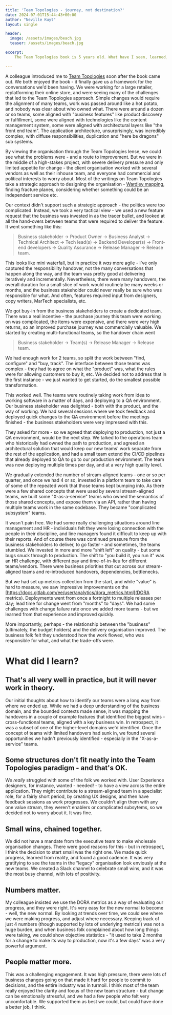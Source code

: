 ```yaml
---
title: 'Team Topologies - journey, not destination?'
date: 2024-07-01T15:44:43+00:00
author: "Neville Kuyt"
layout: single

header:
  image: /assets/images/beach.jpg
  teaser: /assets/images/beach.jpg

excerpt:
    The Team Topologies book is 5 years old. What have I seen, learned, and imagined?

---
```


A colleague introduced me to [Team Topologies](https://teamtopologies.com/) soon after the book came out. We both enjoyed the book - it finally gave us a framework for the conversations we'd been having. We were working for a large retailer, replatforming their online store, and were seeing many of the challenges that led to the Team Topologies approach. Simple changes would require the alignment of many teams, work was passed around like a hot potato, and nobody was clear about who owned what. There were around a dozen or so teams, some aligned with "business features" like product discovery or fulfillment, some were aligned with technologies like the content management system, some were aligned with architectural layers like "the front end team". The application architecture, unsurprisingly, was incredibly complex, with diffuse responsibilities, duplication and "here be dragons" sub systems. 

By viewing the organisation through the Team Topologies lense, we could see what the problems were - and a route to improvement. But we were in the middle of a high-stakes project, with severe delivery pressure and only limited appetite for change - the client organisation worked with several vendors as well as their inhouse team, and everyone had commercial and political interests to worry about. Most of the writings on Team Topologies take a strategic approach to designing the organisation - [Wardley mapping](https://www.wardleymaps.com/), finding fracture planes, considering whether something could be an independent service etc. 

Our context didn't support such a strategic approach - the politics were too complicated. Instead, we took a very tactical view - we used a new feature request that the business was invested in as the tracer bullet, and looked at all the hand-overs between teams that were required to deliver the feature. It went something like this:

> Business stakeholder -> Product Owner -> Business Analyst -> Technical Architect -> Tech lead(s) -> Backend Developer(s) -> Front-end developers -> Quality Assurance -> Release Manager -> Release team.

This looks like mini waterfall, but in practice it _was_ more agile - I've only captured the responsibility handover, not the many conversations that happen along the way, and the team was pretty good at delivering iteratively and incrementally. Nevertheless, there were many handovers, the overall duration for a small slice of work would routinely be many weeks or months, and the business stakeholder could never really be sure who was responsible for what. And often, features required input from designers, copy writers, MarTech specialists, etc. 

We got buy-in from the business stakeholders to create a dedicated team. There was a real incentive - the purchase journey this team were working on was complicated, the items were expensive, and there were very high returns, so an improved purchase journey was commercially valuable. We started by creating multi-functional teams, so the handover chain went 

> Business stakeholder -> Team(s) -> Release Manager -> Release team.

We had enough work for 2 teams, so split the work between "find, configure" and "buy, track". The interface between those teams was complex - they had to agree on what the "product" was, what the rules were for allowing customers to buy it, etc. We decided not to address that in the first instance - we just wanted to get started, do the smallest possible transformation.

This worked well. The teams were routinely taking work from idea to working software in a matter of days, and deploying to a QA environment. Our business stakeholder was delighted - both with the product, and the way of working. We had several sessions where we took feedback and deployed quick changes to the QA environment before the meetings finished - the business stakeholders were very impressed with this.

They asked for more - so we agreed that deploying to production, not just a QA environment, would be the next step. We talked to the operations team who historically had owned the path to production, and agreed an architectural solution that would keep our new teams' work separate from the rest of the application, and had a small team extend the CI/CD pipelines that already deployed to QA to go to our production environment. The team was now deploying multiple times per day, and at a very high quality level.

We gradually extended the number of stream-aligned teams - one or so per quarter, and once we had 4 or so, invested in a platform team to take care of some of the repeated work that those teams kept bumping into. As there were a few shared concepts that were used by several stream-aligned teams, we built some "X-as-a-service" teams who owned the semantics of those shared concepts, and expose them via an API, rather than having multiple teams work in the same codebase. They became "complicated subsystem" teams.

It wasn't pain free. We had some really challenging situations around line management and HR - individuals felt they were losing connection with the people in their discipline, and line managers found it difficult to keep up with their reports. And of course there was continued pressure from the business stakeholders to deliver, to go faster - and sometimes, the teams stumbled. We invested in more and more "shift left" on quality - but some bugs snuck through to production. The shift to "you build it, you run it" was an HR challenge, with different pay and time-of-in-lieu for different teams/vendors. There were business priorities that cut across our stream-aligned teams and re-introduced handovers, dependencies, bottlenecks.

But we had set up metrics collection from the start, and while "value" is hard to measure, we saw impressive improvements on the [https://docs.gitlab.com/ee/user/analytics/dora_metrics.html](DORA metrics). Deployments went from once a fortnight to multiple releases per day; lead time for change went from "months" to "days". We had some challenges with change failure rate once we added more teams - but we learned from that experience and improved quickly.

More importantly, perhaps - the relationship between the "business" (ultimately, the budget holders) and the delivery organisation improved. The business folk felt they understood how the work flowed, who was responsible for what, and what the trade-offs were.

# What did I learn?

## That's all very well in practice, but it will never work in theory.

Our initial thoughts about how to identify our teams were a long way from where we ended up. While we had a deep understanding of the business domain, and the bounded contexts made sense, it was mapping the handovers in a couple of example features that identified the biggest wins - cross-functional teams, aligned with a key business win. In retrospect, it was a subset of one of the higher-level domains we'd identified. Once the concept of teams with limited handovers had sunk in, we found several opportunities we hadn't previously identified - especially in the "X-as-a-service" teams. 

## Some structures don't fit neatly into the Team Topologies paradigm - and that's OK.

We _really_ struggled with some of the folk we worked with. User Experience designers, for instance, wanted - needed! - to have a view across the entire application. They might contribute to a stream-aligned team in a specialist role, for a fairly short period, by creating UX designs, and then have feedback sessions as work progresses. We couldn't align them with any one value stream, they weren't enablers or complicated subsytems, so we decided not to worry about it. It was fine.

## Small wins, chained together. 

We did not have a mandate from the executive team to make wholesale organisation changes. There were good reasons for this - but in retrospect, I think the decision to start small was the right one. We made quick progress, learned from reality, and found a good cadence. It was very gratifying to see the teams in the "legacy" organisation look enviously at the new teams. We created a Slack channel to celebrate small wins, and it was the most busy channel, with lots of positivity.  

## Numbers matter.

My colleague insisted we use the DORA metrics as a way of evaluating our progress, and they were right. It's very easy for the new normal to become - well, the new normal. By looking at trends over time, we could see where we were making progress, and adjust where necessary. Keeping track of just 4 numbers (though supported by lots of underlying metrics!) was not a huge burden, and when business folk complained about how long things were taking, we could show objective statistics - "it used to take 2 months for a change to make its way to production, now it's a few days" was a very powerful argument.

## People matter more.

This was a challenging engagement. It was high pressure, there were lots of business changes going on that made it hard for people to commit to decisions, and the entire industry was in turmoil. I think most of the team really enjoyed the clarity and focus of the new team structure - but change can be emotionally stressful, and we had a few people who felt very uncomfortable. We supported them as best we could, but could have done a better job, I think.